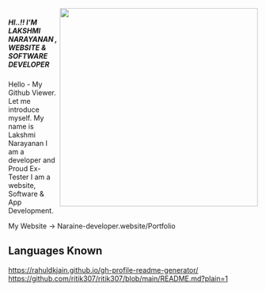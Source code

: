 <img align='right' src="https://media.giphy.com/media/zbMRZx113HKBkeCwrm/giphy.gif" width="400" height="400" margin-left='100px' >
<h5>HI..!! I'M LAKSHMI NARAYANAN , WEBSITE & SOFTWARE DEVELOPER  </h5>

Hello - My Github Viewer. Let me introduce myself. 
My name is Lakshmi Narayanan I am a developer and Proud Ex-Tester
I am a website, Software & App Development.

My Website -> Naraine-developer.website/Portfolio 

Languages Known
-----------------
<i class="devicon-html5-plain colored"></i>
          

https://rahuldkjain.github.io/gh-profile-readme-generator/
https://github.com/ritik307/ritik307/blob/main/README.md?plain=1

